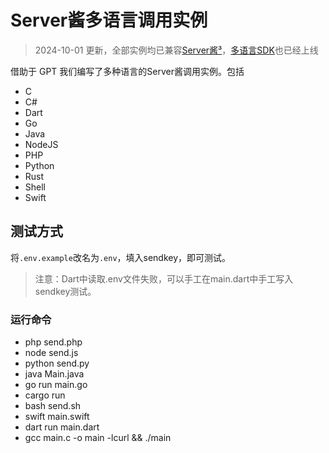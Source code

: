 # Server酱多语言调用实例

> 2024-10-01 更新，全部实例均已兼容[Server酱³](https://sc3.ft07.com)，[多语言SDK](https://github.com/easychen/serverchan-sdk)也已经上线

借助于 GPT 我们编写了多种语言的Server酱调用实例。包括

- C
- C#
- Dart
- Go
- Java
- NodeJS
- PHP
- Python
- Rust
- Shell
- Swift

## 测试方式 

将`.env.example`改名为`.env`，填入sendkey，即可测试。

> 注意：Dart中读取.env文件失败，可以手工在main.dart中手工写入sendkey测试。

### 运行命令

- php send.php
- node send.js 
- python send.py 
-  java Main.java 
- go run main.go 
- cargo run
- bash send.sh 
- swift main.swift 
- dart run main.dart
- gcc main.c -o main -lcurl && ./main